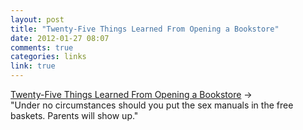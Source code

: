 ```yaml
---
layout: post
title: "Twenty-Five Things Learned From Opening a Bookstore"
date: 2012-01-27 08:07
comments: true
categories: links
link: true
---
```

[Twenty-Five Things Learned From Opening a Bookstore](http://open.salon.com/blog/jlsathre/2012/01/11/25_things_i_learned_from_opening_a_bookstore "25 Things I Learned from Opening a Bookstore") &rarr;  
"Under no circumstances should you put the sex manuals in the free baskets.  Parents will show up."